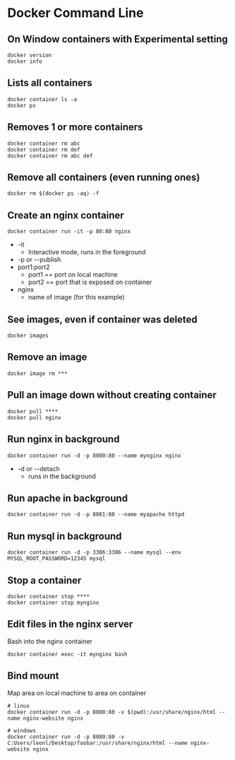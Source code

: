 # Docker Command Line

## On Window containers with Experimental setting
```
docker version
docker info
```

## Lists all containers
```
docker container ls -a
docker ps
```

## Removes 1 or more containers
```
docker container rm abc
docker container rm def
docker container rm abc def
```

## Remove all containers (even running ones)
```
docker rm $(docker ps -aq) -f
```

## Create an nginx container
```
docker container run -it -p 80:80 nginx
```
* -it 
    * Interactive mode, runs in the foreground
* -p or --publish
* port1:port2
    * port1 == port on local machine
    * port2 == port that is exposed on container
* nginx 
    * name of image (for this example)

## See images, even if container was deleted
```
docker images
```

## Remove an image
```
docker image rm ***
```

## Pull an image down without creating container
```
docker pull ****
docker pull nginx
```

## Run nginx in background
```
docker container run -d -p 8080:80 --name mynginx nginx
```
* -d or --detach 
    * runs in the background

## Run apache in background
```
docker container run -d -p 8081:80 --name myapache httpd
```

## Run mysql in background
```
docker container run -d -p 3306:3306 --name mysql --env MYSQL_ROOT_PASSWORD=12345 mysql
```

## Stop a container
```
docker container stop ****
docker container stop mynginx
```

## Edit files in the nginx server
 Bash into the nginx container
```
docker container exec -it mynginx bash
```

## Bind mount
Map area on local machine to area on container
```
# linux
docker container run -d -p 8080:80 -v $(pwd):/usr/share/nginx/html --name nginx-website nginx

# windows
docker container run -d -p 8080:80 -v C:Users/leonl/Desktop/foobar:/usr/share/nginx/html --name nginx-website nginx
```